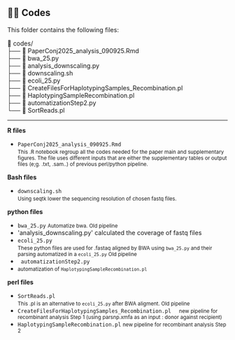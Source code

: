 ## 👩‍💻 Codes

This folder contains the following files:  

📂 codes/  
├── 📄 PaperConj2025_analysis_090925.Rmd  
├── 📄 bwa_25.py  
├── 📄 analysis_downscaling.py  
├── 📄 downscaling.sh  
├── 📄 ecoli_25.py  
├── 📄 CreateFilesForHaplotypingSamples_Recombination.pl  
├── 📄 HaplotypingSampleRecombination.pl  
├── 📄 automatizationStep2.py  
└── 📄 SortReads.pl  

____

**R files**
- `PaperConj2025_analysis_090925.Rmd`    
<small>This .R notebook regroup all the codes needed for the paper main and supplementary figures. The file uses different inputs that are either the supplementary tables or output files (e;g. .txt, .sam..) of previous perl/python pipeline.</small>


**Bash files**
- `downscaling.sh`    
<small>Using seqtk lower the sequencing resolution of chosen fastq files. </small>


**python files**
- `bwa_25.py`
<small> Automatize bwa. Old pipeline</small>
- 'analysis_downscaling.py' calculated the coverage of fastq files
- `ecoli_25.py`  
<small> These python files are used for .fastaq aligned by BWA using `bwa_25.py` and their parsing automatized in a `ecoli_25.py` Old pipeline </small>
- ` automatizationStep2.py`
- <small> automatization of ` HaplotypingSampleRecombination.pl `</small>

**perl files**  
- `SortReads.pl`  
<small> This .pl is an alternative to `ecoli_25.py` after BWA aligment. Old pipeline </small>
-  `CreateFilesForHaplotypingSamples_Recombination.pl  `
<small>new pipeline for recombinant analysis Step 1 (using parsnp.xmfa as an input : donor against recipient)</small>
- ` HaplotypingSampleRecombination.pl `
<small> new pipeline for recombinant analysis Step 2</small>

